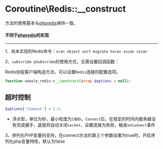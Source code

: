 # Coroutine\Redis::__construct

方法的使用基本与[phpredis](https://github.com/phpredis/phpredis)保持一致。

#### 不同于[phpredis](https://github.com/phpredis/phpredis)的实现
- - -
1、尚未实现的Redis命令：`scan object sort migrate hscan sscan zscan`

2、`subscribe pSubscribe`的使用方式，无需设置回调函数：

Redis协程客户端构造方法，可以设置`Redis`连接的配置选项。

```php
function swoole_redis->__construct(array $options = null);
```

超时控制
----
```php
$options['timeout'] = 1.5;
```

* 浮点型，单位为秒，最小粒度为`1毫秒`。`Connect`后，在规定的时间内服务器没有完成握手，底层将自动关闭`socket`，设置连接为失败，触发`onConnect`事件



3、序列化PHP变量的支持，在connect方法的第三个参数设置为true时，开启序列化php变量特性，默认为false